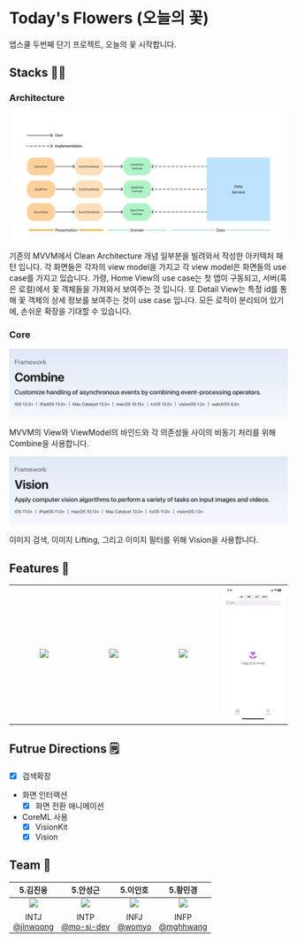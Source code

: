 # Today's Flowers (오늘의 꽃)
앱스쿨 두번째 단기 프로젝트, 오늘의 꽃 시작합니다.

## Stacks 👨‍💻
### Architecture

<div align="center">
    <img src="./Resources/expanded-mvvm.png" width=512 />
</div>

기존의 MVVM에서 Clean Architecture 개념 일부분을 빌려와서 작성한 아키텍처 패턴 입니다. 각 화면들은 각자의 view model을 가지고 각 view model은
화면들의 use case를 가지고 있습니다. 가령, Home View의 use case는 첫 앱이 구동되고, 서버(혹은 로컬)에서 꽃 객체들을 가져와서 보여주는 것 입니다.
또 Detail View는 특정 id를 통해 꽃 객체의 상세 정보를 보여주는 것이 use case 입니다. 모든 로직이 분리되어 있기에, 손쉬운 확장을 기대할 수 있습니다.

### Core

<div align="center">
    <img src="./Resources/fig1 combine.png" width=512 />
</div>

MVVM의 View와 ViewModel의 바인드와 각 의존성들 사이의 비동기 처리를 위해 Combine을 사용합니다. 

<div align="center">
    <img src="./Resources/fig2 vision.png" width=512 />
</div>

이미지 검색, 이미지 Lifting, 그리고 이미지 필터를 위해 Vision을 사용합니다.

## Features 🎱

<table width="100%">
    <tr>
      <td width="25%"  align="center"><img src="./Resources/gif/detail.GIF" /></td>
      <td width="25%"  align="center"><img src="./Resources/gif/imageLifting.GIF" /></td>
      <td width="25%"  align="center"><img src="./Resources/gif/imageEdting.GIF" /></td>
      <td width="25%"  align="center"><img src="./Resources/gif/imageSearch.GIF" /></td>
    </tr>
</table>


## Futrue Directions 🗒️
- [x] 검색확장
- 화면 인터랙션
    - [x] 화면 전환 애니메이션
- CoreML 사용
    - [x] VisionKit
    - [x] Vision

## Team 👥
|5.김진웅|5.안성근|5.이인호|5.황민경|
|:-:|:-:|:-:|:-:|
|<img src="https://avatars.githubusercontent.com/u/26710036?v=4" width=400 />|<img src="https://avatars.githubusercontent.com/u/72062051?v=4" width=400 />|<img src="https://avatars.githubusercontent.com/u/28581796?v=4" width=400 />|<img src="https://avatars.githubusercontent.com/u/164498740?v=4" width=400 />|
|INTJ<br>[@jinwoong](https://github.com/jinwoong16)|INTP<br>[@mo-si-dev](https://github.com/mo-si-dev)|INFJ<br>[@womyo](https://github.com/womyo)|INFP<br>[@mghhwang](https://github.com/mghhwang)|

